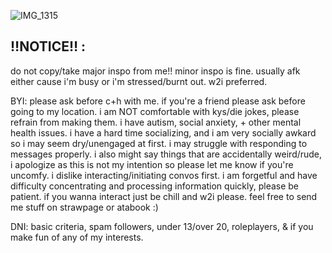 ![IMG_1315](https://github.com/user-attachments/assets/927ab67f-54b5-40d2-a417-666a3476af24)
## ‼️NOTICE‼️ :
do not copy/take major inspo from me!! minor inspo is fine. usually afk either cause i'm busy or i'm stressed/burnt out. w2i preferred.

BYI: please ask before c+h with me. if you're a friend please ask before going to my location. i am NOT comfortable with kys/die jokes, please refrain from making them. i have autism, social anxiety, + other mental health issues. i have a hard time socializing, and i am very socially awkard so i may seem dry/unengaged at first. i may struggle with responding to messages properly. i also might say things that are accidentally weird/rude, i apologize as this is not my intention so please let me know if you're uncomfy. i dislike interacting/initiating convos first. i am forgetful and have difficulty concentrating and processing information quickly, please be patient. if you wanna interact just be chill and w2i please. feel free to send me stuff on strawpage or atabook :)

DNI: basic criteria, spam followers, under 13/over 20, roleplayers, & if you make fun of any of my interests.


